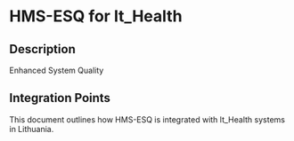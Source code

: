 # HMS-ESQ for lt_Health

## Description

Enhanced System Quality

## Integration Points

This document outlines how HMS-ESQ is integrated with lt_Health systems in Lithuania.
